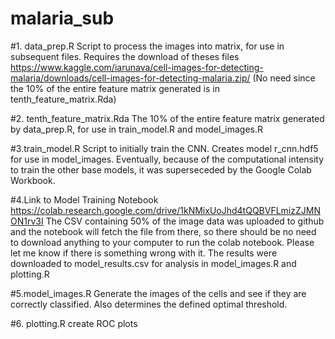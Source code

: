 # malaria_sub

#1. data_prep.R 
Script to process the images into matrix, for use in subsequent files. Requires the download of theses files 
https://www.kaggle.com/iarunava/cell-images-for-detecting-malaria/downloads/cell-images-for-detecting-malaria.zip/
(No need since the 10% of the entire feature matrix generated is in tenth_feature_matrix.Rda)

#2. tenth_feature_matrix.Rda
The 10% of the entire feature matrix generated by data_prep.R, for use
in train_model.R and model_images.R

#3.train_model.R 
Script to initially train the CNN. Creates model r_cnn.hdf5 for use in model_images. Eventually, because of the computational intensity to train the other base models, it 
was superseceded by the Google Colab Workbook. 

#4.Link to Model Training Notebook 
https://colab.research.google.com/drive/1kNMixUoJhd4tQQBVFLmizZJMNON1rv3I
The CSV containing 50% of the image data was uploaded to github and the notebook will fetch the file from there, so there should be no need 
to download anything to your computer to run the colab notebook. Please let me know if there is something wrong with it. 
The results were downloaded to model_results.csv for analysis in model_images.R and plotting.R

#5.model_images.R 
Generate the images of the cells and see if they are correctly classified. Also determines the defined optimal threshold.

#6. plotting.R 
create ROC plots